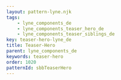```yaml
---
layout: pattern-lyne.njk
tags: 
    - lyne_components_de
    - lyne_components_teaser_hero_de
    - lyne_components_teaser_siblings_de
key: teaser-hero-lyne_de
title: Teaser-Hero
parent: lyne_components_de
keywords: teaser-hero
order: 1020
patternId: sbbTeaserHero
---
```

